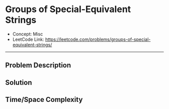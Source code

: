 # Groups of Special-Equivalent Strings

- Concept: Misc
- LeetCode Link: https://leetcode.com/problems/groups-of-special-equivalent-strings/

---

## Problem Description

## Solution

## Time/Space Complexity


